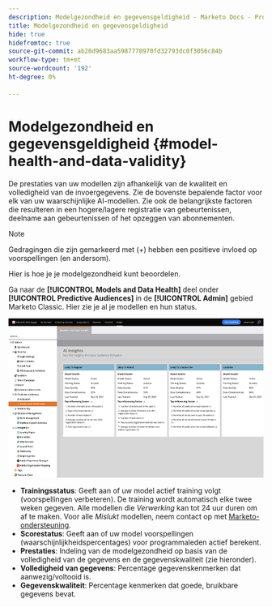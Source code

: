 ```yaml
---
description: Modelgezondheid en gegevensgeldigheid - Marketo Docs - Productdocumentatie
title: Modelgezondheid en gegevensgeldigheid
hide: true
hidefromtoc: true
source-git-commit: ab20d9683aa5987778970fd32793dc0f3056c84b
workflow-type: tm+mt
source-wordcount: '192'
ht-degree: 0%

---
```


# Modelgezondheid en gegevensgeldigheid {#model-health-and-data-validity}

De prestaties van uw modellen zijn afhankelijk van de kwaliteit en volledigheid van de invoergegevens. Zie de bovenste bepalende factor voor elk van uw waarschijnlijke AI-modellen. Zie ook de belangrijkste factoren die resulteren in een hogere/lagere registratie van gebeurtenissen, deelname aan gebeurtenissen of het opzeggen van abonnementen.

>[!NOTE]
>
>Gedragingen die zijn gemarkeerd met (+) hebben een positieve invloed op voorspellingen (en andersom).

Hier is hoe je je modelgezondheid kunt beoordelen.

Ga naar de **[!UICONTROL Models and Data Health]** deel onder **[!UICONTROL Predictive Audiences]** in de **[!UICONTROL Admin]** gebied Marketo Classic. Hier zie je al je modellen en hun status.

![Afbeelding één](assets/model-health-and-data-validity-1.png)

* **Trainingsstatus**: Geeft aan of uw model actief training volgt (voorspellingen verbeteren). De training wordt automatisch elke twee weken gegeven. Alle modellen die _Verwerking_ kan tot 24 uur duren om af te maken. Voor alle _Mislukt_ modellen, neem contact op met [Marketo-ondersteuning](https://nation.marketo.com/t5/Support/ct-p/Support).
* **Scorestatus**: Geeft aan of uw model voorspellingen (waarschijnlijkheidspercentages) voor programmaleden actief berekent.
* **Prestaties**: Indeling van de modelgezondheid op basis van de volledigheid van de gegevens en de gegevenskwaliteit (zie hieronder).
* **Volledigheid van gegevens**: Percentage gegevenskenmerken dat aanwezig/voltooid is.
* **Gegevenskwaliteit**: Percentage kenmerken dat goede, bruikbare gegevens bevat.